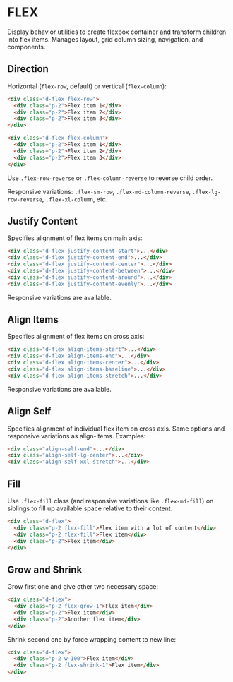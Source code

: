 # FLEX

Display behavior utilities to create flexbox container and transform children into flex items. Manages layout, grid column sizing, navigation, and components.

## Direction

Horizontal (`flex-row`, default) or vertical (`flex-column`):

```html
<div class="d-flex flex-row">
  <div class="p-2">Flex item 1</div>
  <div class="p-2">Flex item 2</div>
  <div class="p-2">Flex item 3</div>
</div>

<div class="d-flex flex-column">
  <div class="p-2">Flex item 1</div>
  <div class="p-2">Flex item 2</div>
  <div class="p-2">Flex item 3</div>
</div>
```

Use `.flex-row-reverse` or `.flex-column-reverse` to reverse child order.

Responsive variations: `.flex-sm-row`, `.flex-md-column-reverse`, `.flex-lg-row-reverse`, `.flex-xl-column`, etc.

## Justify Content

Specifies alignment of flex items on main axis:

```html
<div class="d-flex justify-content-start">...</div>
<div class="d-flex justify-content-end">...</div>
<div class="d-flex justify-content-center">...</div>
<div class="d-flex justify-content-between">...</div>
<div class="d-flex justify-content-around">...</div>
<div class="d-flex justify-content-evenly">...</div>
```

Responsive variations are available.

## Align Items

Specifies alignment of flex items on cross axis:

```html
<div class="d-flex align-items-start">...</div>
<div class="d-flex align-items-end">...</div>
<div class="d-flex align-items-center">...</div>
<div class="d-flex align-items-baseline">...</div>
<div class="d-flex align-items-stretch">...</div>
```

Responsive variations are available.

## Align Self

Specifies alignment of individual flex item on cross axis. Same options and responsive variations as align-items. Examples:

```html
<div class="align-self-end">...</div>
<div class="align-self-lg-center">...</div>
<div class="align-self-xxl-stretch">...</div>
```

## Fill

Use `.flex-fill` class (and responsive variations like `.flex-md-fill`) on siblings to fill up available space relative to their content.

```html
<div class="d-flex">
  <div class="p-2 flex-fill">Flex item with a lot of content</div>
  <div class="p-2 flex-fill">Flex item</div>
  <div class="p-2">Flex item</div>
</div>
```

## Grow and Shrink

Grow first one and give other two necessary space:

```html
<div class="d-flex">
  <div class="p-2 flex-grow-1">Flex item</div>
  <div class="p-2">Flex item</div>
  <div class="p-2">Another flex item</div>
</div>
```

Shrink second one by force wrapping content to new line:

```html
<div class="d-flex">
  <div class="p-2 w-100">Flex item</div>
  <div class="p-2 flex-shrink-1">Flex item</div>
</div>
```
